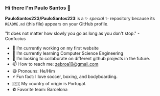 ### Hi there I'm Paulo Santos 👋

**PauloSantos223/PauloSantos223** is a ✨ _special_ ✨ repository because its `README.md` (this file) appears on your GitHub profile.

"It does not matter how slowly you go as long as you don't stop." - Confucius 

- 🔭 I’m currently working on my first website
- 🌱 I’m currently learning Computer Science Engineering
- 👯 I’m looking to collaborate on different github projects in the future.
- 📫 How to reach me: zebroa10@gmail.com
- 😄 Pronouns: He/Him
- ⚡ Fun fact: I love soccer, boxing, and bodyboarding.  
- :portugal: My country of origin is Portugal.
- ⚽ Favorite team: Barcelona
